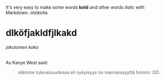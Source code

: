 It's very easy to make some words **bold** and other words *italic* with Markdown. 
otsikoita
<h1>dlköfjakldfjlkakd</h1>
<h6>jokutoinen koko</h6>
As Kanye West said:

> elämme tulevaisuudessa
> eli nykyisyys on menneissyyttä hmmm :DD.

